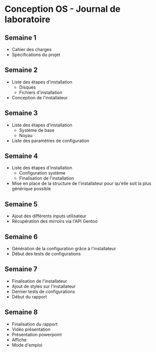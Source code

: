 # Conception OS - Journal de laboratoire

## Semaine 1 

- Cahier des charges
- Spécifications du projet

## Semaine 2

- Liste des étapes d'installation
	- Disques
	- Fichiers d'installation
- Conception de l'installateur

## Semaine 3

- Liste des étapes d'installation
	- Système de base
	- Noyau
- Liste des paramètres de configuration

## Semaine 4

- Liste des étapes d'installation
	- Configuration système
	- Finalisation de l'installation
- Mise en place de la structure de l'installateur pour qu'elle soit la plus générique possible

## Semaine 5

- Ajout des différents inputs utilisateur
- Récupération des mirroirs via l'API Gentoo

## Semaine 6

- Génération de la configuration grâce à l'installateur
- Début des tests de configurations

## Semaine 7

- Finalisation de l'installateur
- Ajout de styles sur l'installateur
- Dernier tests de configurations
- Début du rapport

## Semaine 8

- Finalisation du rapport
- Vidéo présentation
- Présentation powerpoint
- Affiche
- Mode d'emploi